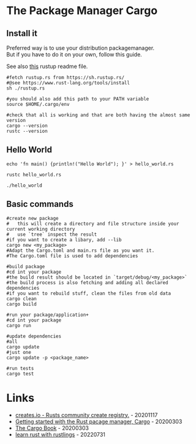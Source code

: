 # The Package Manager Cargo

## Install it

Preferred way is to use your distribution packagemanager.  
But if you have to do it on your own, follow this guide.

See also [this](rustup.md) rustup readme file.

```
#fetch rustup.rs from https://sh.rustup.rs/
#@see https://www.rust-lang.org/tools/install
sh ./rustup.rs

#you should also add this path to your PATH variable
source $HOME/.cargo/env

#check that all is working and that are both having the almost same version
cargo --version
rustc --version
```

## Hello World

```
echo 'fn main() {println!("Hello World"); }' > hello_world.rs

rustc hello_world.rs

./hello_world
```

## Basic commands

```
#create new package
#   this will create a directory and file structure inside your current working directory
#   use `tree` inspect the result
#if you want to create a libary, add --lib
cargo new <my_package>
#Adapt the Cargo.toml and main.rs file as you want it.
#The Cargo.toml file is used to add dependencies

#build package
#cd int your package
#the build result should be located in `target/debug/<my_package>`
#the build process is also fetching and adding all declared dependencies
#if you want to rebuild stuff, clean the files from old data
cargo clean
cargo build

#run your package/application+
#cd int your package
cargo run

#update dependencies
#all
cargo update
#just one
cargo update -p <package_name>

#run tests
cargo test
```

# Links

* [creates.io - Rusts community create registry.](https://crates.io/) - 20201117
* [Getting started with the Rust pacage manager, Cargo](https://opensource.com/article/20/3/rust-cargo) - 20200303
* [The Cargo Book](https://doc.rust-lang.org/stable/cargo/) - 20200303
* [learn rust with rustlings](https://opensource.com/article/22/7/learn-rust-rustlings) - 20220731

